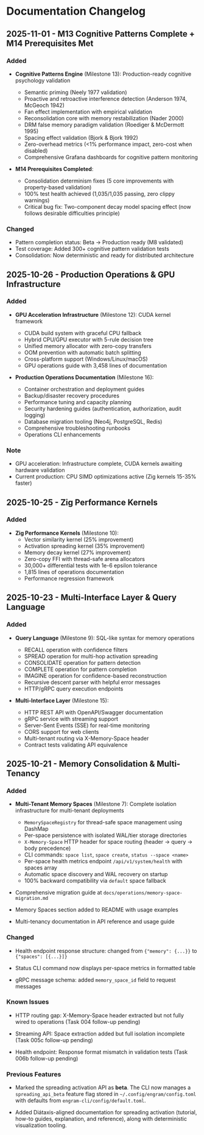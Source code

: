 # Documentation Changelog

## 2025-11-01 - M13 Cognitive Patterns Complete + M14 Prerequisites Met

### Added

- **Cognitive Patterns Engine** (Milestone 13): Production-ready cognitive psychology validation
  - Semantic priming (Neely 1977 validation)
  - Proactive and retroactive interference detection (Anderson 1974, McGeoch 1942)
  - Fan effect implementation with empirical validation
  - Reconsolidation core with memory restabilization (Nader 2000)
  - DRM false memory paradigm validation (Roediger & McDermott 1995)
  - Spacing effect validation (Bjork & Bjork 1992)
  - Zero-overhead metrics (<1% performance impact, zero-cost when disabled)
  - Comprehensive Grafana dashboards for cognitive pattern monitoring

- **M14 Prerequisites Completed**:
  - Consolidation determinism fixes (5 core improvements with property-based validation)
  - 100% test health achieved (1,035/1,035 passing, zero clippy warnings)
  - Critical bug fix: Two-component decay model spacing effect (now follows desirable difficulties principle)

### Changed

- Pattern completion status: Beta → Production ready (M8 validated)
- Test coverage: Added 300+ cognitive pattern validation tests
- Consolidation: Now deterministic and ready for distributed architecture

## 2025-10-26 - Production Operations & GPU Infrastructure

### Added

- **GPU Acceleration Infrastructure** (Milestone 12): CUDA kernel framework
  - CUDA build system with graceful CPU fallback
  - Hybrid CPU/GPU executor with 5-rule decision tree
  - Unified memory allocator with zero-copy transfers
  - OOM prevention with automatic batch splitting
  - Cross-platform support (Windows/Linux/macOS)
  - GPU operations guide with 3,458 lines of documentation

- **Production Operations Documentation** (Milestone 16):
  - Container orchestration and deployment guides
  - Backup/disaster recovery procedures
  - Performance tuning and capacity planning
  - Security hardening guides (authentication, authorization, audit logging)
  - Database migration tooling (Neo4j, PostgreSQL, Redis)
  - Comprehensive troubleshooting runbooks
  - Operations CLI enhancements

### Note

- GPU acceleration: Infrastructure complete, CUDA kernels awaiting hardware validation
- Current production: CPU SIMD optimizations active (Zig kernels 15-35% faster)

## 2025-10-25 - Zig Performance Kernels

### Added

- **Zig Performance Kernels** (Milestone 10):
  - Vector similarity kernel (25% improvement)
  - Activation spreading kernel (35% improvement)
  - Memory decay kernel (27% improvement)
  - Zero-copy FFI with thread-safe arena allocators
  - 30,000+ differential tests with 1e-6 epsilon tolerance
  - 1,815 lines of operations documentation
  - Performance regression framework

## 2025-10-23 - Multi-Interface Layer & Query Language

### Added

- **Query Language** (Milestone 9): SQL-like syntax for memory operations
  - RECALL operation with confidence filters
  - SPREAD operation for multi-hop activation spreading
  - CONSOLIDATE operation for pattern detection
  - COMPLETE operation for pattern completion
  - IMAGINE operation for confidence-based reconstruction
  - Recursive descent parser with helpful error messages
  - HTTP/gRPC query execution endpoints

- **Multi-Interface Layer** (Milestone 15):
  - HTTP REST API with OpenAPI/Swagger documentation
  - gRPC service with streaming support
  - Server-Sent Events (SSE) for real-time monitoring
  - CORS support for web clients
  - Multi-tenant routing via X-Memory-Space header
  - Contract tests validating API equivalence

## 2025-10-21 - Memory Consolidation & Multi-Tenancy

### Added

- **Multi-Tenant Memory Spaces** (Milestone 7): Complete isolation infrastructure for multi-tenant deployments
  - `MemorySpaceRegistry` for thread-safe space management using DashMap
  - Per-space persistence with isolated WAL/tier storage directories
  - `X-Memory-Space` HTTP header for space routing (header → query → body precedence)
  - CLI commands: `space list`, `space create`, `status --space <name>`
  - Per-space health metrics endpoint `/api/v1/system/health` with spaces array
  - Automatic space discovery and WAL recovery on startup
  - 100% backward compatibility via `default` space fallback

- Comprehensive migration guide at `docs/operations/memory-space-migration.md`

- Memory Spaces section added to README with usage examples

- Multi-tenancy documentation in API reference and usage guide

### Changed

- Health endpoint response structure: changed from `{"memory": {...}}` to `{"spaces": [{...}]}`

- Status CLI command now displays per-space metrics in formatted table

- gRPC message schema: added `memory_space_id` field to request messages

### Known Issues

- HTTP routing gap: X-Memory-Space header extracted but not fully wired to operations (Task 004 follow-up pending)

- Streaming API: Space extraction added but full isolation incomplete (Task 005c follow-up pending)

- Health endpoint: Response format mismatch in validation tests (Task 006b follow-up pending)

### Previous Features

- Marked the spreading activation API as **beta**. The CLI now manages a `spreading_api_beta` feature flag stored in `~/.config/engram/config.toml` with defaults from `engram-cli/config/default.toml`.

- Added Diátaxis-aligned documentation for spreading activation (tutorial, how-to guides, explanation, and reference), along with deterministic visualization tooling.
